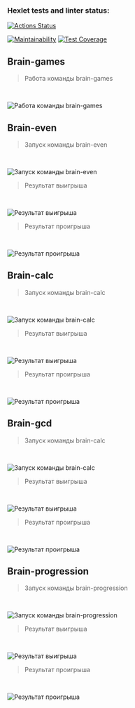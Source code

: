 ### Hexlet tests and linter status:
[![Actions Status](https://github.com/MikhailKup/frontend-project-44/workflows/hexlet-check/badge.svg)](https://github.com/MikhailKup/frontend-project-44/actions)

[![Maintainability](https://api.codeclimate.com/v1/badges/1b7ae31d1674576ba4ed/maintainability)](https://codeclimate.com/github/MikhailKup/frontend-project-44/maintainability)
[![Test Coverage](https://api.codeclimate.com/v1/badges/1b7ae31d1674576ba4ed/test_coverage)](https://codeclimate.com/github/MikhailKup/frontend-project-44/test_coverage)



<!-- Asciinema -->
## Brain-games
> Работа команды brain-games
<br>

![Работа команды brain-games](/demo/brain-games_1.jpg)


## Brain-even  
> Запуск команды brain-even  
<br>

![Запуск команды brain-even](/demo/brain-even_1.jpg)
> Результат выигрыша  
<br>

![Результат выигрыша](/demo/brain-even_2.jpg)
> Результат проигрыша  
<br>

![Результат проигрыша](/demo/brain-even_3.jpg)


## Brain-calc  
> Запуск команды brain-calc  
<br>

![Запуск команды brain-calc](/demo/brain-calc_1.jpg)
> Результат выигрыша  
<br>

![Результат выигрыша](/demo/brain-calc_2.jpg)
> Результат проигрыша  
<br>

![Результат проигрыша](/demo/brain-calc_3.jpg)


## Brain-gcd  
> Запуск команды brain-calc  
<br>

![Запуск команды brain-calc](/demo/brain-gcd_1.jpg)
> Результат выигрыша  
<br>

![Результат выигрыша](/demo/brain-gcd_2.jpg)
> Результат проигрыша  
<br>

![Результат проигрыша](/demo/brain-gcd_3.jpg)


## Brain-progression 
> Запуск команды brain-progression
<br>

![Запуск команды brain-progression](/demo/brain-progression_1.jpg)
> Результат выигрыша  
<br>

![Результат выигрыша](/demo/brain-progression_2.jpg)
> Результат проигрыша  
<br>

![Результат проигрыша](/demo/brain-progression_3.jpg)
